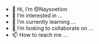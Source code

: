 - 👋 Hi, I’m @Naysoetion
- 👀 I’m interested in ...
- 🌱 I’m currently learning ...
- 💞️ I’m looking to collaborate on ...
- 📫 How to reach me ...

<!---
Naysoetion/Naysoetion is a ✨ special ✨ repository because its `README.md` (this file) appears on your GitHub profile.
You can click the Preview link to take a look at your changes.
--->
